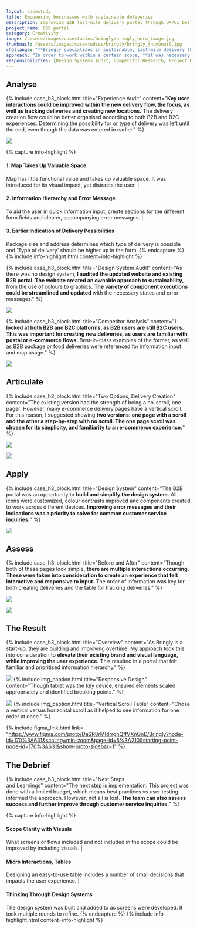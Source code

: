 ```yaml
---
layout: casestudy
title: Empowering businesses with sustainable deliveries
description: Improving B2B last-mile delivery portal through UX/UI best practices
project_name: B2B portal
category: Creativity
image: /assets/images/casestudies/bringly/bringly_hero_image.jpg
thumbnail: /assets/images/casestudies/bringly/bringly_thumbnail.jpg
challange: "**Bringly specialises in sustainable, last-mile delivery throughout Europe.** In order to look more professional and credible, **Bringly recently updated their brand identity. This is reflected in their website, but not in their B2B portal.** There are also parts of their new design system that could be expanded on or improved."
approach: "In order to work within a certain scope, **it was necessary to focus on the key red route for B2B customers. This was the create new deliveries feature, as it was frequently used B2B  interaction.** Through a design system audit, competitor research and UX/UI best practices, this and the additional screens were improved."
responsibilities: [Design Systems Audit, Competitor Research, Project Management, UX Design, UI Design]
---
```


## Analyse

{% include case_h3_block.html 
title="Experience Audit" 
content="**Key user interactions could be improved within the new delivery flow, the focus, as well as tracking deliveries and creating new locations.** The delivery creation flow could be better organised according to both B2B and B2C experiences. Determining the possibility for or type of delivery was left until the end, even though the data was entered in earlier." %}

![](/assets/images/casestudies/bringly/experience_audit_delivery_creation.png)

{% capture info-highlight %}
#### 1. Map Takes Up Valuable Space
Map has little functional value and takes up valuable space. It was introduced for its visual impact, yet distracts the user.
|
#### 2. Information Hierarchy and Error Message
To aid the user in quick information input, create sections for the different form fields and clearer, accompanying error messages.
|
#### 3. Earlier Indication of Delivery Possibilities
Package size and address determines which type of delivery is possible and 'Type of delivery' should be higher up in the form.
{% endcapture %}
{% include info-highlight.html content=info-highlight %}

{% include case_h3_block.html 
title="Design System Audit" 
content="As there was no design system, **I audited the updated website and existing B2B portal. The website created an ownable approach to sustainability,** from the use of colours to graphics. **The variety of component executions could be streamlined and updated** with the necessary states and error messages." %}

![](/assets/images/casestudies/bringly/bringly_design_audit.png)

{% include case_h3_block.html 
title="Competitor Analysis" 
content="**I looked at both B2B and B2C platforms, as B2B users are still B2C users. This was important for creating new deliveries, as users are familiar with postal or e-commerce flows.** Best-in-class examples of the former, as well as B2B package or food deliveries were referenced for information input and map usage." %}

![](/assets/images/casestudies/bringly/bringly_competitor_analysis.jpg)

## Articulate

{% include case_h3_block.html 
title="Two Options, Delivery Creation" 
content="The existing version had the strength of being a no-scroll, one pager. However, many e-commerce delivery pages have a vertical scroll. For this reason, I suggested showing **two versions: one page with a scroll and the other a step-by-step with no scroll. The one page scroll was chosen for its simplicity, and familiarity to an e-commerce experience.**" %}

![](/assets/images/casestudies/bringly/bringly_two_options.jpg)

![](/assets/images/casestudies/bringly/bringly_option_1_screens.png)

## Apply

{% include case_h3_block.html 
title="Design System" 
content="The B2B portal was an opportunity to **build and simplify the  design system.** All icons were customized, colour contrasts improved and components created to work across different devices. **Improving error messages and their indications was a priority to solve for common customer service inquiries.**" %}

![](/assets/images/casestudies/bringly/bringly_design_system.png)

## Assess

{% include case_h3_block.html 
title="Before and After" 
content="Though both of these pages look simple, **there are multiple interactions occurring. These were taken into consideration to create an experience that felt interactive and responsive to input.** The order of information was key for both creating deliveries and the table for tracking deliveries." %}

![](/assets/images/casestudies/bringly/bringly_before_after_delivery.png)

![](/assets/images/casestudies/bringly/bringly_before_after_table.png)

## The Result

{% include case_h3_block.html 
title="Overview" 
content="As Bringly is a start-up, they are building and improving overtime. My approach took this into consideration to **elevate their existing brand and visual language, while improving the user experience.** This resulted in a portal that felt familiar and prioritised information hierarchy." %}

![](/assets/images/casestudies/bringly/bringly-final_02.png)
{% include img_caption.html 
title="Responsive Design" 
content="Though tablet was the key device, ensured elements scaled appropriately and identified breaking points." %}

![](/assets/images/casestudies/bringly/bringly-final_01.png)
{% include img_caption.html 
title="Vertical Scroll Table" 
content="Chose a vertical versus horizontal scroll as it helped to see information for one order at once." %}

{% include figma_link.html link= "https://www.figma.com/proto/DaSR8rMIdrrghQffVXnGnD/Bringly?node-id=170%3A631&scaling=min-zoom&page-id=5%3A210&starting-point-node-id=170%3A631&show-proto-sidebar=1" %}

## The Debrief

{% include case_h3_block.html 
title="Next Steps <br>and Learnings" 
content="The next step is implementation. This project was done with a limited budget, which means best practices vs user testing informed the approach. However, not all is lost. **The team can also assess success and further improve through customer service inquiries.**" %}

{% capture info-highlight %}
#### Scope Clarity with Visuals
What screens or flows included and not included in the scope could be improved by including visuals.
|
#### Micro Interactions, Tables
Designing an easy-to-use table includes a number of small decisions that impacts the user experience. 
|
#### Thinking Through Design Systems
The design system was built and added to as screens were developed. It took multiple rounds to refine.
{% endcapture %}
{% include info-highlight.html content=info-highlight %}
